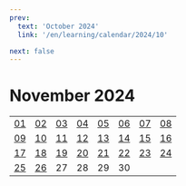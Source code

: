 ```yaml
---
prev:
  text: 'October 2024'
  link: '/en/learning/calendar/2024/10'

next: false
---
```


# November 2024

<table class="calendar">
	<tr>
		<td><a href=/en/learning/prob/2024/11/01>01</a><br><Badge type="tip" text="Def"/></td>
		<td><a href=/en/learning/prob/2024/11/02>02</a><br><Badge type="warning" text="Play"/></td>
		<td><a href=/en/learning/prob/2024/11/03>03</a><br><Badge type="danger" text="Bid"/></td>
		<td><a href=/en/learning/prob/2024/11/04>04</a><br><Badge type="warning" text="Play"/></td>
		<td><a href=/en/learning/prob/2024/11/05>05</a><br><Badge type="tip" text="Def"/></td>
		<td><a href=/en/learning/prob/2024/11/06>06</a><br><Badge type="danger" text="Bid"/></td>
		<td><a href=/en/learning/prob/2024/11/07>07</a><br><Badge type="warning" text="Play"/></td>
		<td><a href=/en/learning/prob/2024/11/08>08</a><br><Badge type="warning" text="Play"/></td>
	</tr>
	<tr>
		<td><a href=/en/learning/prob/2024/11/09>09</a><br><Badge type="warning" text="Play"/></td>
		<td><a href=/en/learning/prob/2024/11/10>10</a><br><Badge type="danger" text="Bid"/></td>
		<td><a href=/en/learning/prob/2024/11/11>11</a><br><Badge type="warning" text="Play"/></td>
		<td><a href=/en/learning/prob/2024/11/12>12</a><br><Badge type="tip" text="Def"/></td>
		<td><a href=/en/learning/prob/2024/11/13>13</a><br><Badge type="danger" text="Bid"/></td>
		<td><a href=/en/learning/prob/2024/11/14>14</a><br><Badge type="tip" text="Def"/></td>
		<td><a href=/en/learning/prob/2024/11/15>15</a><br><Badge type="warning" text="Play"/></td>
		<td><a href=/en/learning/prob/2024/11/16>16</a><br><Badge type="warning" text="Play"/></td>
	</tr>
	<tr>
		<td><a href=/en/learning/prob/2024/11/17>17</a><br><Badge type="danger" text="Bid"/></td>
		<td><a href=/en/learning/prob/2024/11/18>18</a><br><Badge type="warning" text="Play"/></td>
		<td><a href=/en/learning/prob/2024/11/19>19</a><br><Badge type="tip" text="Def"/></td>
		<td><a href=/en/learning/prob/2024/11/20>20</a><br><Badge type="danger" text="Bid"/></td>
		<td><a href=/en/learning/prob/2024/11/21>21</a><br><Badge type="warning" text="Play"/></td>
		<td><a href=/en/learning/prob/2024/11/22>22</a><br><Badge type="warning" text="Play"/></td>
		<td><a href=/en/learning/prob/2024/11/23>23</a><br><Badge type="tip" text="Def"/></td>
		<td><a href=/en/learning/prob/2024/11/24>24</a><br><Badge type="danger" text="Bid"/></td>
	</tr>
    <tr>
        <td><a href=/en/learning/prob/2024/11/25>25</a><br><Badge type="warning" text="Play"/></td>
		<td><a href=/en/learning/prob/2024/11/26>26</a><br><Badge type="tip" text="Def"/></td>
		<td>27</td>
		<td>28</td>
		<td>29</td>
		<td>30</td>
		<td></td>
		<td></td>
	</tr>
</table>

<Badge type="info" text="Learning &uarr;"/> [<Badge type="tip" text="Practice ->"/>](/en/practice/calendar/2024/11)